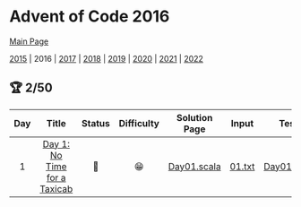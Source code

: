 

# Advent of Code 2016

[Main Page](https://adventofcode.com/2016)

[2015](/src/main/scala/advent_of_scala/2015/README.md) | 2016 | [2017](/src/main/scala/advent_of_scala/2017/README.md) | [2018](/src/main/scala/advent_of_scala/2018/README.md) | [2019](/src/main/scala/advent_of_scala/2019/README.md) | [2020](/src/main/scala/advent_of_scala/2020/README.md) | [2021](/src/main/scala/advent_of_scala/2021/README.md) | [2022](/src/main/scala/advent_of_scala/2022/README.md)

## :trophy: 2/50


| Day | Title | Status | Difficulty | Solution Page | Input | Test Page | Answer | Tags | 
| :---: | :------: | :---: | :---: | :---: | :---: | :---: | :---: | :---: |
| 1 | [Day 1: No Time for a Taxicab](https://adventofcode.com/2016/day/1) | :1st_place_medal: | :grin: | [Day01.scala](/src/main/scala/advent_of_scala/2016/Day01.scala) | [01.txt](/src/main/resources/inputs/2016/01.txt) | [Day01Suite.scala](/src/test/scala/advent_of_scala/2016/Day01Suite.scala) | (253, 126) | grid,navigation |
